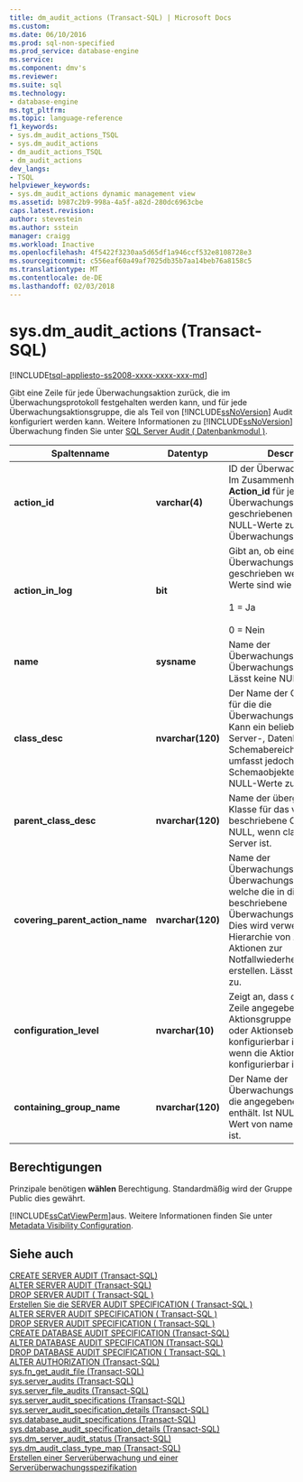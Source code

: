```yaml
---
title: dm_audit_actions (Transact-SQL) | Microsoft Docs
ms.custom: 
ms.date: 06/10/2016
ms.prod: sql-non-specified
ms.prod_service: database-engine
ms.service: 
ms.component: dmv's
ms.reviewer: 
ms.suite: sql
ms.technology:
- database-engine
ms.tgt_pltfrm: 
ms.topic: language-reference
f1_keywords:
- sys.dm_audit_actions_TSQL
- sys.dm_audit_actions
- dm_audit_actions_TSQL
- dm_audit_actions
dev_langs:
- TSQL
helpviewer_keywords:
- sys.dm_audit_actions dynamic management view
ms.assetid: b987c2b9-998a-4a5f-a82d-280dc6963cbe
caps.latest.revision: 
author: stevestein
ms.author: sstein
manager: craigg
ms.workload: Inactive
ms.openlocfilehash: 4f5422f3230aa5d65df1a946ccf532e8108728e3
ms.sourcegitcommit: c556eaf60a49af7025db35b7aa14beb76a8158c5
ms.translationtype: MT
ms.contentlocale: de-DE
ms.lasthandoff: 02/03/2018
---
```

# <a name="sysdmauditactions-transact-sql"></a>sys.dm_audit_actions (Transact-SQL)
[!INCLUDE[tsql-appliesto-ss2008-xxxx-xxxx-xxx-md](../../includes/tsql-appliesto-ss2008-xxxx-xxxx-xxx-md.md)]

  Gibt eine Zeile für jede Überwachungsaktion zurück, die im Überwachungsprotokoll festgehalten werden kann, und für jede Überwachungsaktionsgruppe, die als Teil von [!INCLUDE[ssNoVersion](../../includes/ssnoversion-md.md)] Audit konfiguriert werden kann. Weitere Informationen zu [!INCLUDE[ssNoVersion](../../includes/ssnoversion-md.md)] Überwachung finden Sie unter [SQL Server Audit &#40; Datenbankmodul &#41;](../../relational-databases/security/auditing/sql-server-audit-database-engine.md).  
  
|Spaltenname|Datentyp|Description|  
|-----------------|---------------|-----------------|  
|**action_id**|**varchar(4)**|ID der Überwachungsaktion. Im Zusammenhang mit der **Action_id** für jeden Überwachungsdatensatz geschriebenen Wert. Lässt NULL-Werte zu. NULL für Überwachungsgruppen.|  
|**action_in_log**|**bit**|Gibt an, ob eine Aktion in ein Überwachungsprotokoll geschrieben werden kann. Werte sind wie folgt aus:<br /><br /> 1 = Ja<br /><br /> 0 = Nein|  
|**name**|**sysname**|Name der Überwachungsaktion oder Überwachungsaktionsgruppe. Lässt keine NULL-Werte zu.|  
|**class_desc**|**nvarchar(120)**|Der Name der Objektklasse, für die die Überwachungsaktion gilt. Kann ein beliebiges der Server-, Datenbank- oder Schemabereichsobjekte sein, umfasst jedoch keine Schemaobjekte. Lässt keine NULL-Werte zu.|  
|**parent_class_desc**|**nvarchar(120)**|Name der übergeordneten Klasse für das von class_desc beschriebene Objekt. Ist NULL, wenn class_desc der Server ist.|  
|**covering_parent_action_name**|**nvarchar(120)**|Name der Überwachungsaktion oder Überwachungsgruppe, welche die in dieser Zeile beschriebene Überwachungsaktion enthält. Dies wird verwendet, um eine Hierarchie von Aktionen und Aktionen zur Notfallwiederherstellung zu erstellen. Lässt NULL-Werte zu.|  
|**configuration_level**|**nvarchar(10)**|Zeigt an, dass die in dieser Zeile angegebene Aktion oder Aktionsgruppe auf Gruppen- oder Aktionsebene konfigurierbar ist. Ist NULL, wenn die Aktion nicht konfigurierbar ist.|  
|**containing_group_name**|**nvarchar(120)**|Der Name der Überwachungsgruppe, die die angegebene Aktion enthält. Ist NULL, wenn der Wert von name eine Gruppe ist.|  
  
## <a name="permissions"></a>Berechtigungen  
 Prinzipale benötigen **wählen** Berechtigung. Standardmäßig wird der Gruppe Public dies gewährt.  
  
 [!INCLUDE[ssCatViewPerm](../../includes/sscatviewperm-md.md)]aus. Weitere Informationen finden Sie unter [Metadata Visibility Configuration](../../relational-databases/security/metadata-visibility-configuration.md).  
  
## <a name="see-also"></a>Siehe auch  
 [CREATE SERVER AUDIT &#40;Transact-SQL&#41;](../../t-sql/statements/create-server-audit-transact-sql.md)   
 [ALTER SERVER AUDIT  &#40;Transact-SQL&#41;](../../t-sql/statements/alter-server-audit-transact-sql.md)   
 [DROP SERVER AUDIT &#40; Transact-SQL &#41;](../../t-sql/statements/drop-server-audit-transact-sql.md)   
 [Erstellen Sie die SERVER AUDIT SPECIFICATION &#40; Transact-SQL &#41;](../../t-sql/statements/create-server-audit-specification-transact-sql.md)   
 [ALTER SERVER AUDIT SPECIFICATION &#40; Transact-SQL &#41;](../../t-sql/statements/alter-server-audit-specification-transact-sql.md)   
 [DROP SERVER AUDIT SPECIFICATION &#40; Transact-SQL &#41;](../../t-sql/statements/drop-server-audit-specification-transact-sql.md)   
 [CREATE DATABASE AUDIT SPECIFICATION &#40;Transact-SQL&#41;](../../t-sql/statements/create-database-audit-specification-transact-sql.md)   
 [ALTER DATABASE AUDIT SPECIFICATION &#40;Transact-SQL&#41;](../../t-sql/statements/alter-database-audit-specification-transact-sql.md)   
 [DROP DATABASE AUDIT SPECIFICATION &#40; Transact-SQL &#41;](../../t-sql/statements/drop-database-audit-specification-transact-sql.md)   
 [ALTER AUTHORIZATION &#40;Transact-SQL&#41;](../../t-sql/statements/alter-authorization-transact-sql.md)   
 [sys.fn_get_audit_file &#40;Transact-SQL&#41;](../../relational-databases/system-functions/sys-fn-get-audit-file-transact-sql.md)   
 [sys.server_audits &#40;Transact-SQL&#41;](../../relational-databases/system-catalog-views/sys-server-audits-transact-sql.md)   
 [sys.server_file_audits &#40;Transact-SQL&#41;](../../relational-databases/system-catalog-views/sys-server-file-audits-transact-sql.md)   
 [sys.server_audit_specifications &#40;Transact-SQL&#41;](../../relational-databases/system-catalog-views/sys-server-audit-specifications-transact-sql.md)   
 [sys.server_audit_specification_details &#40;Transact-SQL&#41;](../../relational-databases/system-catalog-views/sys-server-audit-specification-details-transact-sql.md)   
 [sys.database_audit_specifications &#40;Transact-SQL&#41;](../../relational-databases/system-catalog-views/sys-database-audit-specifications-transact-sql.md)   
 [sys.database_audit_specification_details &#40;Transact-SQL&#41;](../../relational-databases/system-catalog-views/sys-database-audit-specification-details-transact-sql.md)   
 [sys.dm_server_audit_status &#40;Transact-SQL&#41;](../../relational-databases/system-dynamic-management-views/sys-dm-server-audit-status-transact-sql.md)   
 [sys.dm_audit_class_type_map &#40;Transact-SQL&#41;](../../relational-databases/system-dynamic-management-views/sys-dm-audit-class-type-map-transact-sql.md)   
 [Erstellen einer Serverüberwachung und einer Serverüberwachungsspezifikation](../../relational-databases/security/auditing/create-a-server-audit-and-server-audit-specification.md)  
  
  
